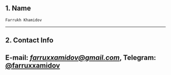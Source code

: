 ## 1. Name
    Farrukh Khamidov
---
## 2. Contact Info
E-mail: [*farruxxamidov@gmail.com*](mailto:farruxxamidov@gmail.com),
Telegram: [@farruxxamidov](maito:https://t.me/farruxxamidov)
---

